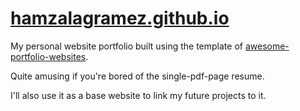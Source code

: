 # <a href="https://hamzalagramez.github.io" target="_blank">hamzalagramez.github.io</a>

My personal website portfolio built using the template of <a href="https://github.com/smaranjitghose/awesome-portfolio-websites" target="_blank">awesome-portfolio-websites</a>.

Quite amusing if you're bored of the single-pdf-page resume.

I'll also use it as a base website to link my future projects to it.

